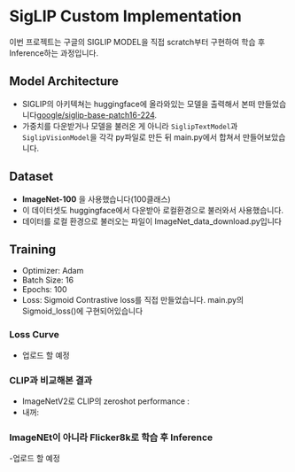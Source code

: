 # SigLIP Custom Implementation

이번 프로젝트는 구글의 SIGLIP MODEL을 직접 scratch부터 구현하여 학습 후 Inference하는 과정입니다.

## Model Architecture

- SIGLIP의 아키텍쳐는 huggingface에 올라와있는 모델을 출력해서 본떠 만들었습니다[google/siglip-base-patch16-224](https://huggingface.co/google/siglip-base-patch16-224).
- 가중치를 다운받거나 모델을 불러온 게 아니라 `SiglipTextModel`과`SiglipVisionModel`을 각각 py파일로 만든 뒤 main.py에서 합쳐서 만들어보았습니다.



## Dataset

- **ImageNet-100** 을 사용했습니다(100클래스)
- 이 데이터셋도 huggingface에서 다운받아 로컬환경으로 불러와서 사용했습니다.
- 데이터를 로컬 환경으로 불러오는 파일이 ImageNet_data_download.py입니다

## Training

- Optimizer: Adam
- Batch Size: 16
- Epochs: 100
- Loss: Sigmoid Contrastive loss를 직접 만들었습니다. main.py의 Sigmoid_loss()에 구현되어있습니다


### Loss Curve

- 업로드 할 예정

### CLIP과 비교해본 결과

- ImageNetV2로 CLIP의 zeroshot performance : 
- 내꺼: 


### ImageNEt이 아니라 Flicker8k로 학습 후 Inference

-업로드 할 예정
  
